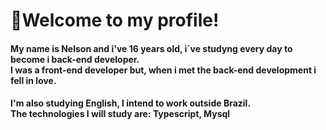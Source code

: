 <h1>👋Welcome to my profile!</h1>  

<h4>
My name is Nelson and i've 16 years old, i´ve studyng every day to become i back-end developer. <br>
I was a front-end developer but, when i met the back-end development i fell in love. <br>
</h4> 

<h4>
I'm also studying English, I intend to work outside Brazil. <br>
The technologies I will study are: Typescript, Mysql
</h4>

